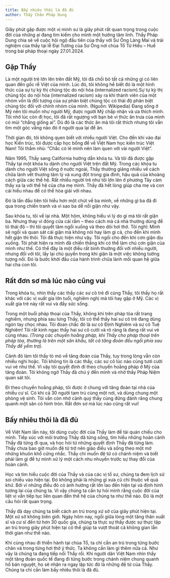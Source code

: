 ```yaml
---
title: Bấy nhiêu thôi là đã đủ
author: Thầy Chân Pháp Dung
---
```


<p class="editors-preface">Giây phút gặp được một vị minh sư là giây phút rất quan trọng trong cuộc đời của những ai đang tìm kiếm cho mình một hướng tâm linh. Thầy Pháp Dung chia sẻ về cuộc hội ngộ đầu tiên của thầy với Sư Ông Làng Mai và trải nghiệm của thầy tại lễ Đại Tường của Sư Ông nơi chùa Tổ Từ Hiếu – Huế trong bài pháp thoại ngày 27.01.2024.</p>

## Gặp Thầy

Là một người trẻ lớn lên trên đất Mỹ, tôi đã chối bỏ tất cả những gì có liên quan đến gốc rễ Việt của mình. Lúc đó, tôi không hề biết đó là một hình thức của sự tự kỳ thị chủng tộc do nội hóa (internalized racism).<span class="note">Sự tự kỳ thị chủng tộc do nội hóa (internalized racism) xảy ra khi thành viên của một nhóm vốn là đối tượng của sự phân biệt chủng tộc có thái độ phân biệt chủng tộc đối với chính nhóm của mình. (Nguồn: Wikipedia)</span> Đang sống ở Mỹ nên tôi muốn như người Mỹ, được người Mỹ chấp nhận và ưa thích mình. Tôi nhớ lúc còn đi học, tôi đã rất ngượng với bạn bè vì thức ăn trưa của mình có mùi “chẳng giống ai”. Dù đó là các thức ăn mà tôi rất thích nhưng tôi vẫn tìm một góc vắng nào đó ít người qua lại để ăn.

Thời gian đó, tôi không quen biết với nhiều người Việt. Cho đến khi vào đại học Kiến trúc, tôi được cấp học bổng để về Việt Nam học kiến trúc Việt Nam! Tôi thầm nhủ: “Chắc có lẽ mình nên làm quen với vài người Việt”.

Năm 1995, Thầy sang California hướng dẫn khóa tu. Và tôi đã được gặp Thầy tại một khóa tu dành cho người Việt trên đất Mỹ. Trong các khóa tu dành cho người Việt sống ở nước ngoài, Thầy thường giảng nhiều về cách chữa lành vết thương tâm lý và xung đột trong gia đình, hậu quả của khoảng cách giữa các thế hệ. Rất nhiều người trẻ như tôi lớn lên ở phương Tây cảm thấy xa lạ với thế hệ của cha mẹ mình. Thầy đã hết lòng giúp cha mẹ và con cái hiểu nhau để có thể hòa giải với nhau.

Đó là lần đầu tiên tôi hiểu hơn một chút về ba mình, về những gì ba đã đi qua trong chiến tranh và vì sao ba dễ nổi giận như vậy.

Sau khóa tu, tôi về lại nhà. Một hôm, không hiểu vì lý do gì mà tôi rất giận ba. Nhưng thay vì đóng cửa cái rầm – theo cách mà cả nhà thường dùng để tỏ thái độ – thì tôi quyết tâm ngồi xuống và theo dõi hơi thở. Tôi nghĩ: Mình sẽ ngồi và quan sát cái giận mà không nói hay làm gì cả, cho đến khi mình hết giận thì thôi. Tôi đã thực hiện như vậy. Tôi ngồi cho đến khi cơn giận dịu xuống. Tôi phát hiện ra mình đã chiến thắng khi có thể làm chủ cơn giận của mình như thế. Có thể đây là một điều rất bình thường đối với nhiều người, nhưng đối với tôi, lấy lại chủ quyền trong khi giận là một việc không tưởng tượng nổi. Đó là bước khởi đầu của hành trình chữa lành mối quan hệ giữa hai cha con tôi.

## Rất đơn sơ mà lúc nào cũng vui

Trong khóa tu, nhìn thấy các thầy các sư cô trẻ đi cùng Thầy, tôi thấy họ rất khác với các vị xuất gia lớn tuổi, nghiêm nghị mà tôi hay gặp ở Mỹ. Các vị xuất gia trẻ này rất vui và đầy sức sống.

Trong một buổi pháp thoại của Thầy, không khí trên pháp tòa rất trang nghiêm, nhưng phía sau lưng Thầy, tôi có thể thấy hai sư cô trẻ đang dùng ngón tay chọc nhau. Tôi đoan chắc đó là sư cô Định Nghiêm và sư cô Tuệ Nghiêm! Tôi rất kinh ngạc thấy hai sư cô cười và rõ ràng là đang rất vui vẻ cùng nhau. *(Trong các chuyến hoằng pháp, khi Thầy cho pháp thoại trên pháp tòa, thường là trên một sân khấu, tất cả tăng đoàn đều ngồi phía sau Thầy để yểm trợ).*

Cảnh đó làm tôi thấy tò mò về tăng đoàn của Thầy, tuy trong lòng vẫn còn nhiều nghi hoặc. Tôi không tin là các thầy, các sư cô lúc nào cũng tươi cười vui vẻ như thế. Vì vậy tôi quyết định đi theo chuyến hoằng pháp ở Mỹ của tăng đoàn. Tôi không ngờ Thầy đã chú ý đến mình và nhờ thầy Pháp Niệm quan sát tôi.

Đi theo chuyến hoằng pháp, tôi được ở chung với tăng đoàn tại nhà của nhiều cư sĩ. Có khi cả 30 người tạm trú cùng một nơi, và dùng chung một phòng vệ sinh. Tôi vẫn còn nhớ cảnh quý thầy cùng đứng đánh răng chung quanh một sân cỏ hình tròn. Rất đơn sơ mà lúc nào cũng rất vui!

## Bấy nhiêu thôi là đã đủ

Về Việt Nam lần này, tôi dùng cuộc đời của Thầy làm đề tài quán chiếu cho mình. Tiếp xúc với môi trường Thầy đã từng sống, tìm hiểu những hoàn cảnh Thầy đã từng đi qua, và học hỏi từ những quyết định Thầy đã từng làm. Thầy chưa bao giờ muốn đệ tử trở nên giáo điều và sống theo một mớ những khuôn khổ cứng nhắc. Thầy chỉ muốn đệ tử có chánh niệm và biết phải làm gì để tự mình xử lý một cách nhu nhuyến trước sự thay đổi của hoàn cảnh.

Học và tìm hiểu cuộc đời của Thầy và của các vị tổ sư, chúng ta đem lịch sử soi chiếu vào hiện tại. Đó không phải là những gì xưa cũ chỉ thuộc về quá khứ. Bởi vì những điều đó có ảnh hưởng rất lớn lao đến hiện tại và định hình tương lai của chúng ta. Vì vậy chúng ta cần tự hỏi mình rằng cuộc đời của liệt vị vẫn tiếp tục liên quan đến thế hệ của chúng ta như thế nào. Đó là một câu hỏi rất quan trọng.

Thầy đã dạy chúng ta biết cách an trú trong xứ sở của giây phút hiện tại. Một xứ sở không biên giới. Ngày hôm nay, ngồi giữa lòng một tăng thân xuất sĩ và cư sĩ đến từ hơn 30 quốc gia, chúng ta thực sự thấy được sự thực tập an trú trong giây phút hiện tại có thể giúp ta vượt thoát cả không gian lẫn thời gian như thế nào.

Khi cùng nhau đi thiền hành tại chùa Tổ, ta chỉ cần an trú trong từng bước chân và trong từng hơi thở ý thức. Ta không cần làm gì thêm nữa cả. Như vậy là chúng ta đang tiếp nối Thầy rồi. Khi người dân Việt Nam nhìn thấy một tăng đoàn quốc tế đang đi từng bước trong chánh niệm chung quanh hồ bán nguyệt, họ sẽ nhận ra ngay lập tức đó là những đệ tử của Thầy. Chúng ta chỉ cần làm bấy nhiêu thôi là đã đủ.